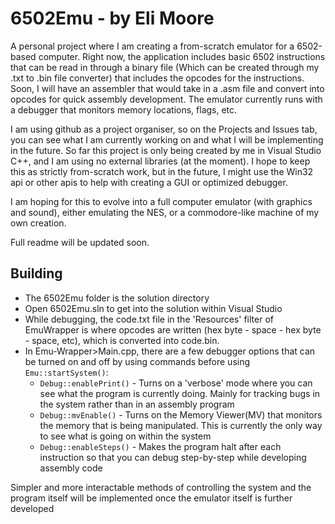 # 6502Emu - by Eli Moore

A personal project where I am creating a from-scratch emulator for a 6502-based computer.
Right now, the application includes basic 6502 instructions that can be read in through a binary file (Which can be created through my .txt to .bin file converter) that includes the opcodes for the instructions. Soon, I will have an assembler that would take in a .asm file and convert into opcodes for quick assembly development. The emulator currently runs with a debugger that monitors memory locations, flags, etc. 

I am using github as a project organiser, so on the Projects and Issues tab, you can see what I am currently working on and what I will be implementing in the future. So far this project is only being created by me in Visual Studio C++, and I am using no external libraries (at the moment). I hope to keep this as strictly from-scratch work, but in the future, I might use the Win32 api or other apis to help with creating a GUI or optimized debugger. 

I am hoping for this to evolve into a full computer emulator (with graphics and sound), either emulating the NES, or a commodore-like machine of my own creation.

Full readme will be updated soon. 

## Building
- The 6502Emu folder is the solution directory
- Open 6502Emu.sln to get into the solution within Visual Studio
- While debugging, the code.txt file in the 'Resources' filter of EmuWrapper is where opcodes are written (hex byte - space - hex byte - space, etc), which is converted into code.bin.
- In Emu-Wrapper>Main.cpp, there are a few debugger options that can be turned on and off by using commands before using `Emu::startSystem()`:
  - `Debug::enablePrint()` - Turns on a 'verbose' mode where you can see what the program is currently doing. Mainly for tracking bugs in the system rather than in an assembly program
  - `Debug::mvEnable()` - Turns on the Memory Viewer(MV) that monitors the memory that is being manipulated. This is currently the only way to see what is going on within the system
  - `Debug::enableSteps()` - Makes the program halt after each instruction so that you can debug step-by-step while developing assembly code

Simpler and more interactable methods of controlling the system and the program itself will be implemented once the emulator itself is further developed
